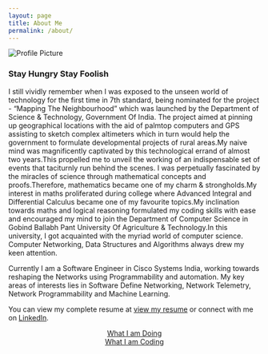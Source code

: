 ```yaml
---
layout: page
title: About Me
permalink: /about/
---
```


<img class="profile" src="{{ site.baseurl }}/assets/gaurav1.jpg" title="Profile Picture">

### Stay Hungry Stay Foolish


 
 I still vividly remember when I was exposed to the unseen world of technology for the first time in 7th standard, being 
 nominated for the project - “Mapping The Neighbourhood” which was launched by the Department of Science & Technology, 
 Government Of India. The project aimed at pinning up geographical locations with the aid of palmtop computers and GPS 
 assisting to sketch complex altimeters which in turn would help the government to formulate developmental projects of rural
 areas.My naive mind was magnificently captivated by this technological errand of almost two years.This propelled me to unveil 
 the working of an indispensable set of events that taciturnly run behind the scenes. I was perpetually fascinated by the 
 miracles of science through mathematical concepts and proofs.Therefore, mathematics became one of my charm & strongholds.My 
 interest in maths proliferated during college where Advanced Integral and Differential Calculus became one of my favourite 
 topics.My inclination towards maths and logical reasoning formulated my coding skills with ease and encouraged my mind to 
 join the Department of Computer Science in Gobind Ballabh Pant University Of Agriculture & Technology.In this university, I 
 got acquainted with the myriad world of computer science. Computer Networking, Data Structures and Algorithms always drew my 
 keen attention.

Currently I am a Software Engineer in Cisco Systems India, working towards reshaping the Networks using Programmability and
automation. My key areas of interests lies in Software Define Networking, Network Telemetry, Network Programmability and 
Machine Learning.

You can view my complete resume at [view my resume][resume] or connect with me on [LinkedIn][linkedin].




<p align="center">
  <a href="#">What I am Doing</a>
  <br>
  <a href="#">What I am Coding</a>
</p>


[Gaurav pande]: http://www.gauravpande.in
[doing]: https://www.google.com
[coding]: https://github.com/Gaurav-Pande
[resume]: http://www.gauravpande.in/assets/MyCV.pdf
[linkedin]: https://www.linkedin.com/in/gaurav-pande-b013104a
